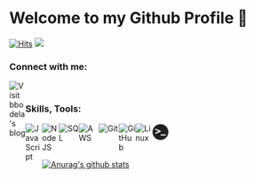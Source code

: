 # Welcome to my Github Profile 👋


[![Hits](https://hits.seeyoufarm.com/api/count/incr/badge.svg?url=https%3A%2F%2Fgithub.com%2Fbbodela&count_bg=%237AD139&title_bg=%23555555&icon=&icon_color=%23E7E7E7&title=Views&edge_flat=false)](https://hits.seeyoufarm.com) <a href="https://github.com/bbodela"><img src ="https://img.shields.io/badge/github-bbodela-lightgrey?style=round-square&logo=appveyor"></a>

### Connect with me:

[<img align="left" alt="Visit bbodela's blog" width="29px" src="https://www.freeiconspng.com/uploads/blogger-logo-icon-png-22.png" />](https://velog.io/@bbodela)
<br />

### Skills, Tools:

[<img align="left" alt="JavaScript" width="30px" src="https://user-images.githubusercontent.com/59829298/99529068-98edc880-29e2-11eb-8930-9fb0692e5a64.png" />][JavaScript]
[<img align="left" alt="NodeJS" width="30px" src="https://user-images.githubusercontent.com/59829298/99530621-e834f880-29e4-11eb-8a1e-7810bda777ec.png" />][NodeJS]
[<img align="left" alt="SQL" width="36px" src="https://user-images.githubusercontent.com/59829298/99529344-fb46c900-29e2-11eb-9ea2-c04c4cb348ce.png" />][SQL]
[<img align="left" alt="AWS" width="36px" src="https://user-images.githubusercontent.com/59829298/99529354-ff72e680-29e2-11eb-9a9b-ed9d8195a534.png" />][AWS]
[<img align="left" alt="Git" width="36px" src="https://user-images.githubusercontent.com/59829298/99529349-fe41b980-29e2-11eb-95bf-f4f77df7be64.png" />][Git]
[<img align="left" alt="GitHub" width="30px" src="https://user-images.githubusercontent.com/59829298/99529346-fbdf5f80-29e2-11eb-80e0-1e446eb0a739.png" />][Github]
[<img align="left" alt="Linux" width="30px" src="https://user-images.githubusercontent.com/59829298/99529353-feda5000-29e2-11eb-839a-47509741eb5b.png" />][Linux]
[<img align="left" alt="Terminal" width="30px" src="https://raw.githubusercontent.com/github/explore/d92924b1d925bb134e308bd29c9de6c302ed3beb/topics/terminal/terminal.png" />][Terminal]

[JavaScript]: https://en.wikipedia.org/wiki/JavaScript
[NodeJS]:https://en.wikipedia.org/wiki/Node.js
[SQL]: https://en.wikipedia.org/wiki/SQL
[AWS]: https://en.wikipedia.org/wiki/Amazon_Web_Services
[Linux]: https://en.wikipedia.org/wiki/Linux
[Terminal]: https://en.wikipedia.org/wiki/GNOME_Terminal
[Git]: https://en.wikipedia.org/wiki/Git
[Github]: https://en.wikipedia.org/wiki/GitHub

<br />
<br />
<br />

[![Anurag's github stats](https://github-readme-stats.vercel.app/api?username=bbodela&count_private=true&show_icons=true&theme=flag-india&hide=stars,issues)](https://github.com/bbodela)
<!--graywhite, buefy-->
